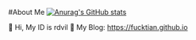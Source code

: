 #About Me
[![Anurag's GitHub stats](https://github-readme-stats.vercel.app/api?username=fucktian)](https://github.com/anuraghazra/github-readme-stats)
<!--
**fucktian/fucktian** is a ✨ _special_ ✨ repository because its `README.md` (this file) appears on your GitHub profile.

Here are some ideas to get you started:

- 🔭 I’m currently working on ...
- 🌱 I’m currently learning ...
- 👯 I’m looking to collaborate on ...
- 🤔 I’m looking for help with ...
- 💬 Ask me about ...
- 📫 How to reach me: ...
- 😄 Pronouns: ...
- ⚡ Fun fact: ...



👀 I'm good at 
🌱 I'm currently learning 
📫 日常活跃于各大平台, 

-->
👋 Hi, My ID is rdvil
👋 My Blog: https://fucktian.github.io

